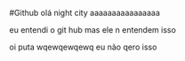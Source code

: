 #Github
olá night city aaaaaaaaaaaaaaaa

eu entendi o git hub
mas ele n entendem isso

oi puta 
wqewqewqewq
eu não qero isso
